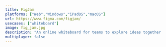 ```yaml
---
title: FigJam
platforms: ["Web","Windows","iPadOS","macOS"]
url: https://www.figma.com/figjam/
usecases: ["whiteboard"]
image: fig_jam.jpg
description: "An online whiteboard for teams to explore ideas together."
multiplayer: false
---
```

